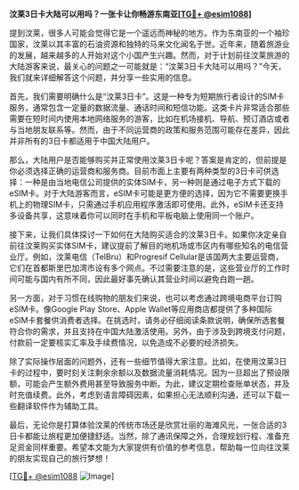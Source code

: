 **汶莱3日卡大陆可以用吗？一张卡让你畅游东南亚[[TG💪+ @esim1088](https://t.me/s/esim1088)]**

提到汶莱，很多人可能会觉得它是一个遥远而神秘的地方。作为东南亚的一个袖珍国家，汶莱以其丰富的石油资源和独特的马来文化闻名于世。近年来，随着旅游业的发展，越来越多的人开始对这个小国产生兴趣。然而，对于计划前往汶莱旅游的大陆游客来说，最关心的问题之一可能就是：“汶莱3日卡大陆可以用吗？”今天，我们就来详细解答这个问题，并分享一些实用的信息。

首先，我们需要明确什么是“汶莱3日卡”。这是一种专为短期旅行者设计的SIM卡服务，通常包含一定量的数据流量、通话时间和短信功能。这类卡片非常适合那些需要在短时间内使用本地网络服务的游客，比如在机场接机、导航、预订酒店或者与当地朋友联系等。然而，由于不同运营商的政策和服务范围可能存在差异，因此并非所有的3日卡都适用于中国大陆用户。

那么，大陆用户是否能够购买并正常使用汶莱3日卡呢？答案是肯定的，但前提是你必须选择正确的运营商和服务商。目前市面上主要有两种类型的3日卡可供选择：一种是由当地电信公司提供的实体SIM卡，另一种则是通过电子方式下载的eSIM卡。对于大陆游客而言，eSIM卡可能是更方便的选择，因为它不需要更换手机上的物理SIM卡，只需通过手机应用程序激活即可使用。此外，eSIM卡还支持多设备共享，这意味着你可以同时在手机和平板电脑上使用同一个账户。

接下来，让我们具体探讨一下如何在大陆购买适合的汶莱3日卡。如果你决定亲自前往汶莱购买实体SIM卡，建议提前了解目的地机场或市区内有哪些知名的电信营业厅。例如，汶莱电信（TelBru）和Progresif Cellular是该国两大主要运营商，它们在首都斯里巴加湾市设有多个网点。不过需要注意的是，这些营业厅的工作时间可能与国内有所不同，因此最好事先确认其营业时间以避免白跑一趟。

另一方面，对于习惯在线购物的朋友们来说，也可以考虑通过跨境电商平台订购eSIM卡。像Google Play Store、Apple Wallet等应用商店都提供了多种国际eSIM卡套餐供消费者选择。在挑选时，请务必仔细阅读条款说明，确保所选套餐符合你的需求，并且支持在中国大陆激活使用。另外，由于涉及到跨境支付问题，付款前一定要核实汇率及手续费情况，以免造成不必要的经济损失。

除了实际操作层面的问题外，还有一些细节值得大家注意。比如，在使用汶莱3日卡的过程中，要时刻关注剩余余额以及数据流量消耗情况。因为一旦超出了预设限额，可能会产生额外费用甚至导致服务中断。为此，建议定期检查账单状态，并及时充值续费。此外，考虑到语言障碍因素，如果担心无法顺利沟通，还可以下载一些翻译软件作为辅助工具。

最后，无论你是打算体验汶莱的传统市场还是欣赏壮丽的海滩风光，一张合适的3日卡都能让旅程更加便捷舒适。当然，除了通讯保障之外，合理规划行程、准备充足资金同样重要。希望本文能为大家提供有价值的参考信息，帮助每一位向往汶莱的朋友实现自己的旅行梦想！

[[TG💪+ @esim1088](https://t.me/s/esim1088) ![Image](https://i.postimg.cc/4NQfJmqS/Snipaste-2025-05-13-00-14-12.png)]